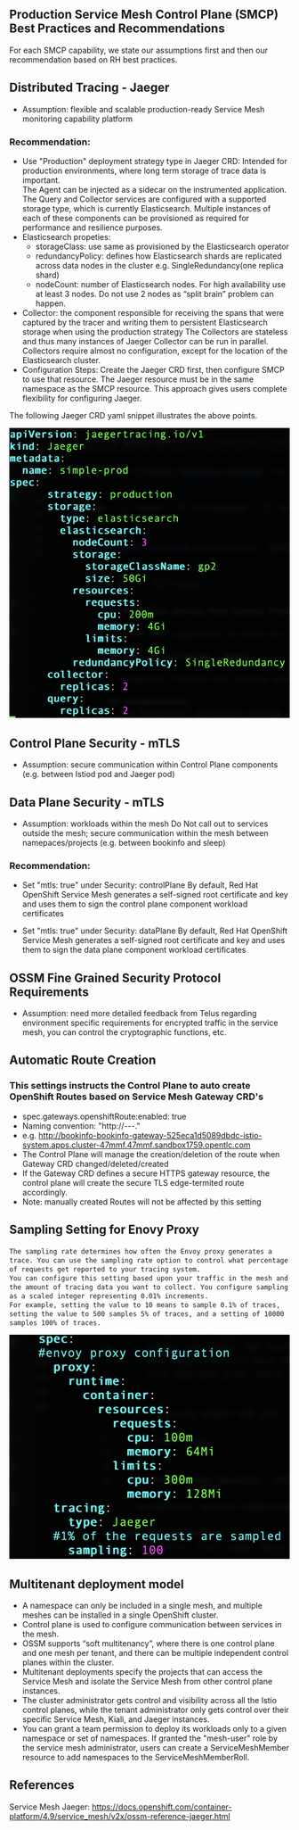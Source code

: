 ## Production Service Mesh Control Plane (SMCP) Best Practices and Recommendations

For each SMCP capability, we state our assumptions first and then our recommendation based on RH best practices.

## Distributed Tracing - Jaeger  

- Assumption: flexible and scalable production-ready Service Mesh monitoring capability platform

### Recommendation:
- Use "Production" deployment strategy type in Jaeger CRD:
    Intended for production environments, where long term storage of trace data is important.  
    The Agent can be injected as a sidecar on the instrumented application. 
    The Query and Collector services are configured with a supported storage type, which is currently Elasticsearch. 
    Multiple instances of each of these components can be provisioned as required for performance and resilience purposes.
- Elasticsearch propeties:
    - storageClass: use same as provisioned by the Elasticsearch operator
    - redundancyPolicy: defines how Elasticsearch shards are replicated across data nodes in the cluster
        e.g. SingleRedundancy(one replica shard)
    - nodeCount: number of Elasticsearch nodes. For high availability use at least 3 nodes. 
        Do not use 2 nodes as “split brain” problem can happen.
- Collector: the component responsible for receiving the spans that were captured by the tracer and 
    writing them to persistent Elasticsearch storage when using the production strategy
    The Collectors are stateless and thus many instances of Jaeger Collector can be run in parallel. 
    Collectors require almost no configuration, except for the location of the Elasticsearch cluster.
- Configuration Steps:
    Create the Jaeger CRD first, then configure SMCP to use that resource. 
    The Jaeger resource must be in the same namespace as the SMCP resource. 
    This approach gives users complete flexibility for configuring Jaeger.


The following Jaeger CRD yaml snippet illustrates the above points.

![](jaeger.png)


## Control Plane Security - mTLS

- Assumption: secure communication within Control Plane components (e.g. between Istiod pod and Jaeger pod)

## Data Plane Security - mTLS

- Assumption: workloads within the mesh Do Not call out to services outside the mesh; secure communication within the mesh between namepaces/projects (e.g. between bookinfo and sleep)

### Recommendation:
- Set "mtls: true" under Security: controlPlane
    By default, Red Hat OpenShift Service Mesh generates a self-signed root certificate and key and uses them to sign the control plane component workload certificates

- Set "mtls: true" under Security: dataPlane
    By default, Red Hat OpenShift Service Mesh generates a self-signed root certificate and key and uses them to sign the data plane component workload certificates
    
    
## OSSM Fine Grained Security Protocol Requirements

- Assumption: need more detailed feedback from Telus regarding environment specific requirements for encrypted traffic in the service mesh, you can control the cryptographic functions, etc.

## Automatic Route Creation

### This settings instructs the Control Plane to auto create OpenShift Routes based on Service Mesh Gateway CRD's

- spec.gateways.openshiftRoute:enabled: true
- Naming convention: "http://<namespace>-<gateway name>-<hash>-<control plane namespace>.<wildcard domain host name>"
- e.g. http://bookinfo-bookinfo-gateway-525eca1d5089dbdc-istio-system.apps.cluster-47mmf.47mmf.sandbox1759.opentlc.com
- The Control Plane will manage the creation/deletion of the route when Gateway CRD changed/deleted/created
- If the Gateway CRD defines a secure HTTPS gateway resource, the control plane will create the secure TLS edge-termited route accordingly.
- Note: manually created Routes will not be affected by this setting

## Sampling Setting for Enovy Proxy

    The sampling rate determines how often the Envoy proxy generates a trace. You can use the sampling rate option to control what percentage of requests get reported to your tracing system. 
    You can configure this setting based upon your traffic in the mesh and the amount of tracing data you want to collect. You configure sampling as a scaled integer representing 0.01% increments. 
    For example, setting the value to 10 means to sample 0.1% of traces, setting the value to 500 samples 5% of traces, and a setting of 10000 samples 100% of traces.

![](sampling.png)
    
## Multitenant deployment model

  - A namespace can only be included in a single mesh, and multiple meshes can be installed in a single OpenShift cluster.
  - Control plane is used to configure communication between services in the mesh. 
  - OSSM supports “soft multitenancy”, where there is one control plane and one mesh per tenant, and there can be multiple independent control planes within the cluster. 
  - Multitenant deployments specify the projects that can access the Service Mesh and isolate the Service Mesh from other control plane instances.
  - The cluster administrator gets control and visibility across all the Istio control planes, while the tenant administrator only gets control over their specific Service Mesh, Kiali, and Jaeger instances.
  - You can grant a team permission to deploy its workloads only to a given namespace or set of namespaces. If granted the "mesh-user" role by the service mesh administrator, users can create a ServiceMeshMember resource to add namespaces to the ServiceMeshMemberRoll.

## References

Service Mesh Jaeger:
https://docs.openshift.com/container-platform/4.9/service_mesh/v2x/ossm-reference-jaeger.html
